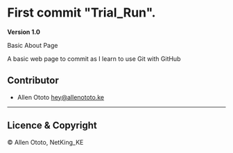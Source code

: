 # First commit "Trial_Run".

**Version 1.0**

Basic About Page

A basic web page to commit as I learn to use Git with GitHub

## Contributor

- Allen Ototo <hey@allenototo.ke>

---

## Licence & Copyright

© Allen Ototo, NetKing_KE